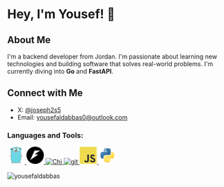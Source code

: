 # Hey, I'm Yousef! 👋

## About Me
I'm a backend developer from Jordan. I'm passionate about learning new technologies and building software that solves real-world problems. I'm currently diving into **Go** and **FastAPI**.

## Connect with Me
- X: [@joseph2s5](https://twitter.com/@joseph2s5)
- Email: yousefaldabbas0@outlook.com

<h3 align="left">Languages and Tools:</h3>
<p align="left">
  <a href="https://golang.org/" target="_blank" rel="noreferrer">
    <img src="https://raw.githubusercontent.com/devicons/devicon/master/icons/go/go-original.svg" alt="Go (Golang)" width="40" height="40"/>
  </a>
  <a href="https://www.fastapi.tiangolo.com/" target="_blank" rel="noreferrer">
    <img src="https://raw.githubusercontent.com/simple-icons/simple-icons/develop/icons/fastapi.svg" alt="FastAPI" width="40" height="40"/>
  </a>
  <a href="https://github.com/go-chi/chi" target="_blank" rel="noreferrer">
    <img src="https://camo.githubusercontent.com/d7637f90cc28fe5ffa2ffc4e568d0a23d555b2b969e51c3ca3f7034094c5374d/68747470733a2f2f63646e2e7261776769742e636f6d2f676f2d6368692f6368692f6d61737465722f5f6578616d706c65732f6368692e737667" alt="Chi" width="40" height="40"/>
  </a>
  <a href="https://git-scm.com/" target="_blank" rel="noreferrer">
    <img src="https://www.vectorlogo.zone/logos/git-scm/git-scm-icon.svg" alt="git" width="40" height="40"/>
  </a>
  <a href="https://developer.mozilla.org/en-US/docs/Web/JavaScript" target="_blank" rel="noreferrer">
    <img src="https://raw.githubusercontent.com/devicons/devicon/master/icons/javascript/javascript-original.svg" alt="javascript" width="40" height="40"/>
  </a>
  <a href="https://www.python.org" target="_blank" rel="noreferrer">
    <img src="https://raw.githubusercontent.com/devicons/devicon/master/icons/python/python-original.svg" alt="python" width="40" height="40"/>
  </a>
</p>

<p><img align="center" src="https://github-readme-stats.vercel.app/api/top-langs?username=yousefaldabbas&show_icons=true&locale=en&layout=compact" alt="yousefaldabbas" /></p>
